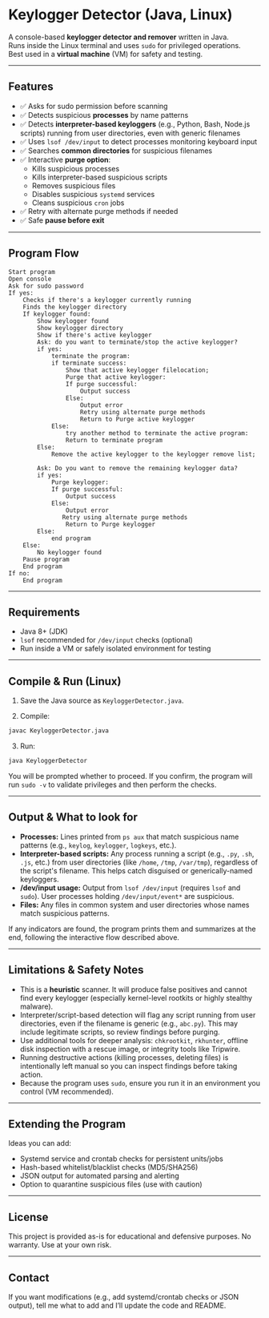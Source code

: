 # Keylogger Detector (Java, Linux)

A console-based **keylogger detector and remover** written in Java.  
Runs inside the Linux terminal and uses `sudo` for privileged operations.  
Best used in a **virtual machine** (VM) for safety and testing.

---


## Features
- ✅ Asks for sudo permission before scanning
- ✅ Detects suspicious **processes** by name patterns
- ✅ Detects **interpreter-based keyloggers** (e.g., Python, Bash, Node.js scripts) running from user directories, even with generic filenames
- ✅ Uses `lsof /dev/input` to detect processes monitoring keyboard input
- ✅ Searches **common directories** for suspicious filenames
- ✅ Interactive **purge option**:
    - Kills suspicious processes
    - Kills interpreter-based suspicious scripts
    - Removes suspicious files
    - Disables suspicious `systemd` services
    - Cleans suspicious `cron` jobs
- ✅ Retry with alternate purge methods if needed
- ✅ Safe **pause before exit**

---

## Program Flow
```text
Start program
Open console
Ask for sudo password
If yes:
    Checks if there's a keylogger currently running
    Finds the keylogger directory
    If keylogger found:
        Show keylogger found
        Show keylogger directory
        Show if there's active keylogger
        Ask: do you want to terminate/stop the active keylogger?
        if yes:
            terminate the program:
            if terminate success:
                Show that active keylogger filelocation;
                Purge that active keylogger:
                If purge successful:
                    Output success
                Else:
                    Output error
                    Retry using alternate purge methods
                    Return to Purge active keylogger
            Else:
                try another method to terminate the active program:
                Return to terminate program
        Else:
            Remove the active keylogger to the keylogger remove list;

        Ask: Do you want to remove the remaining keylogger data?
        if yes:
            Purge keylogger:
            If purge successful:
                Output success
            Else:
                Output error
               Retry using alternate purge methods
                Return to Purge keylogger
        Else:
            end program
    Else:
        No keylogger found
    Pause program
    End program
If no:
    End program
```
---

## Requirements

* Java 8+ (JDK)
* `lsof` recommended for `/dev/input` checks (optional)
* Run inside a VM or safely isolated environment for testing

---

## Compile & Run (Linux)

1. Save the Java source as `KeyloggerDetector.java`.

2. Compile:

```bash
javac KeyloggerDetector.java
```

3. Run:

```bash
java KeyloggerDetector
```

You will be prompted whether to proceed. If you confirm, the program will run `sudo -v` to validate privileges and then perform the checks.

---


## Output & What to look for

* **Processes:** Lines printed from `ps aux` that match suspicious name patterns (e.g., `keylog`, `keylogger`, `logkeys`, etc.).
* **Interpreter-based scripts:** Any process running a script (e.g., `.py`, `.sh`, `.js`, etc.) from user directories (like `/home`, `/tmp`, `/var/tmp`), regardless of the script's filename. This helps catch disguised or generically-named keyloggers.
* **/dev/input usage:** Output from `lsof /dev/input` (requires `lsof` and `sudo`). User processes holding `/dev/input/event*` are suspicious.
* **Files:** Any files in common system and user directories whose names match suspicious patterns.

If any indicators are found, the program prints them and summarizes at the end, following the interactive flow described above.

---


## Limitations & Safety Notes

* This is a **heuristic** scanner. It will produce false positives and cannot find every keylogger (especially kernel-level rootkits or highly stealthy malware).
* Interpreter/script-based detection will flag any script running from user directories, even if the filename is generic (e.g., `abc.py`). This may include legitimate scripts, so review findings before purging.
* Use additional tools for deeper analysis: `chkrootkit`, `rkhunter`, offline disk inspection with a rescue image, or integrity tools like Tripwire.
* Running destructive actions (killing processes, deleting files) is intentionally left manual so you can inspect findings before taking action.
* Because the program uses `sudo`, ensure you run it in an environment you control (VM recommended).

---

## Extending the Program

Ideas you can add:

* Systemd service and crontab checks for persistent units/jobs
* Hash-based whitelist/blacklist checks (MD5/SHA256)
* JSON output for automated parsing and alerting
* Option to quarantine suspicious files (use with caution)

---

## License

This project is provided as-is for educational and defensive purposes. No warranty. Use at your own risk.

---

## Contact

If you want modifications (e.g., add systemd/crontab checks or JSON output), tell me what to add and I’ll update the code and README.
